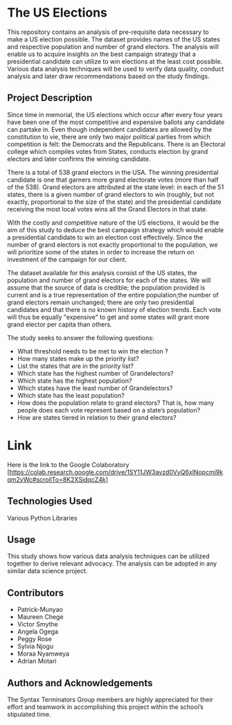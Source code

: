 # The US Elections
This repository contains an analysis of pre-requisite data necessary to make a US election possible. The dataset provides names of the US states and respective population and number of grand electors. The analysis will enable us to acquire insights on the best campaign strategy that a presidential candidate can utilize to win elections at the least cost possible. Various data analysis techniques will be used to verify data quality, conduct analysis and later draw recommendations based on the study findings.
 
## Project Description
Since time in memorial, the US elections which occur after every four years have been one of the most competitive and expensive ballots any candidate can partake in. Even though independent candidates are allowed by the constitution to vie, there are only two major political parties from which competition is felt: the Democrats and the Republicans. There is an Electoral college which compiles votes from States, conducts election by grand electors and later confirms the winning candidate. 

There is a total of 538 grand electors in the USA. The winning presidential candidate is one that garners more grand electorate votes (more than half of the 538). Grand electors are attributed at the state level: in each of the 51 states, there is a given number of grand electors to win (roughly, but not exactly, proportional to the size of the state) and the presidential candidate receiving the most local votes wins all the Grand Electors in that state. 

With the costly and competitive nature of the US elections, it would be the aim of this study to deduce the best campaign strategy which would enable a presidential candidate to win an election cost effectively. Since the number of grand electors is not exactly proportional to the population, we will prioritize some of the states in order to increase the return on investment of the campaign for our client. 

The dataset available for this analysis consist of the US states, the population and number of grand electors for each of the states. We will assume that the source of data is credible; the population provided is current and is a true representation of the entire population;the number of grand electors remain unchanged; there are only two presidential candidates and that there is no known history of election trends. Each vote will thus be equally "expensive" to get and some states will grant more grand elector per capita than others. 

The study seeks to answer the following questions: 
- What threshold needs to be met to win the election ?
- How many states make up the priority list?
- List the states that are in  the priority list?
- Which state has the highest number of Grandelectors?
- Which state has the highest population?
- Which states have the least number of Grandelectors?
- Which state has the least population?
- How does the population relate to grand electors? That is, how many people does each vote represent based on a state’s population?
- How are states tiered in relation to their grand electors?
# Link
Here is the link to the Google Colaboratory [https://colab.research.google.com/drive/1SY11JW3avzd0VyQ6xlNopcmj9kqm2yWc#scrollTo=8K2XSidqcZ4k]

## Technologies Used
Various Python Libraries 

## Usage
This study shows how various data analysis techniques can be utilized together to derive relevant advocacy. The analysis can be adopted in any similar data science project. 

## Contributors
- Patrick-Munyao
- Maureen Chege                
- Victor Smythe
- Angela Ogega
- Peggy Rose
- Sylvia Njogu
- Moraa Nyamweya 
- Adrian Motari

## Authors and Acknowledgements 
The Syntax Terminators Group members are highly appreciated for their effort and teamwork in accomplishing this project within the school’s stipulated time. 







